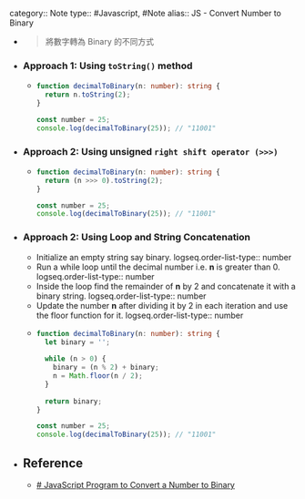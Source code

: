 category:: Note
type:: #Javascript, #Note
alias:: JS - Convert Number to Binary

- > 將數字轉為 Binary 的不同方式
- ### Approach 1: Using `toString()` method
	- ```ts
	  function decimalToBinary(n: number): string {
	    return n.toString(2);
	  }
	  
	  const number = 25;
	  console.log(decimalToBinary(25)); // "11001"
	  ```
- ### Approach 2: Using unsigned `right shift operator (>>>)`
	- ```ts
	  function decimalToBinary(n: number): string {
	    return (n >>> 0).toString(2);
	  }
	  
	  const number = 25;
	  console.log(decimalToBinary(25)); // "11001"
	  ```
- ### Approach 2: Using Loop and String Concatenation
	- Initialize an empty string say binary.
	  logseq.order-list-type:: number
	- Run a while loop until the decimal number i.e. **n** is greater than 0.
	  logseq.order-list-type:: number
	- Inside the loop find the remainder of **n** by 2 and concatenate it with a binary string.
	  logseq.order-list-type:: number
	- Update the number **n** after dividing it by 2 in each iteration and use the floor function for it.
	  logseq.order-list-type:: number
	- ```ts
	  function decimalToBinary(n: number): string {
	    let binary = '';
	    
	    while (n > 0) {
	      binary = (n % 2) + binary;
	      n = Math.floor(n / 2);
	    }
	    
	    return binary;
	  }
	  
	  const number = 25;
	  console.log(decimalToBinary(25)); // "11001"
	  ```
- ## Reference
	- [# JavaScript Program to Convert a Number to Binary](https://www.geeksforgeeks.org/javascript-program-to-convert-a-number-to-binary/)